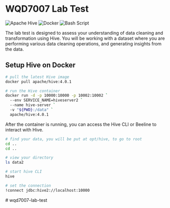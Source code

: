 # WQD7007 Lab Test

![Apache Hive](https://img.shields.io/badge/Apache%20Hive-FDEE21?style=for-the-badge&logo=apachehive&logoColor=black)
![Docker](https://img.shields.io/badge/docker-%230db7ed.svg?style=for-the-badge&logo=docker&logoColor=white)
![Bash Script](https://img.shields.io/badge/bash_script-%23121011.svg?style=for-the-badge&logo=gnu-bash&logoColor=white)

The lab test is designed to assess your understanding of data cleaning and transformation using Hive. You will be working with a dataset where you are performing various data cleaning operations, and generating insights from the data.

## Setup Hive on Docker

```bash
# pull the latest Hive image
docker pull apache/hive:4.0.1

# run the Hive container
docker run -d -p 10000:10000 -p 10002:10002 `
  --env SERVICE_NAME=hiveserver2 `
  --name hive-server `
  -v "${PWD}:/data" `
  apache/hive:4.0.1
```

After the container is running, you can access the Hive CLI or Beeline to interact with Hive.

```bash
# find your data, you will be put at opt/hive, to go to root
cd ..
cd ..

# view your directory
ls data2

# start hive CLI
hive

# set the connection
!connect jdbc:hive2://localhost:10000
```
#   w q d 7 0 0 7 - l a b - t e s t  
 